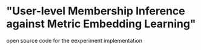 # "User-level Membership Inference against Metric Embedding Learning"
open source code for the eexperiment implementation
